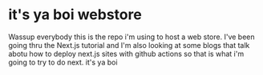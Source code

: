# it's ya boi webstore

Wassup everybody this is the repo i'm using to host a web store. I've been going thru the Next.js tutorial and I'm also looking at some blogs that talk abotu how to deploy next.js sites with github actions so that is what i'm going to try to do next. it's ya boi
